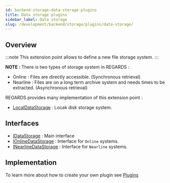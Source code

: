 ```yaml
---
id: backend-storage-data-storage-plugins
title: Data storage plugins
sidebar_label: Data storage
slug: /development/backend/storage/plugins/data-storage/
---
```



## Overview

:::note
This extension point allows to define a new file storage system.
:::

<b>NOTE : </b> There is two types of storage system in REGARDS :
 - Online : Files are directly accessible. (Synchronous retrieval)
 - Nearline : Files are on a long term archive system and needs times to be extracted. (Asynchronous retrieval)

REGARDS provides many implementation of this extension point :
 - [LocalDataStorage](https://github.com/RegardsOss/regards-storage/blob/master/storage/storage-plugin/src/main/java/fr/cnes/regards/modules/storage/plugin/datastorage/local/LocalDataStorage.java) : Locak disk storage system.

## Interfaces

   - [IDataStorage](https://github.com/RegardsOss/regards-storage/blob/master/storage/storage-domain/src/main/java/fr/cnes/regards/modules/storage/domain/plugin/IDataStorage.java) : Main interface
   - [IOnlineDataStorage](https://github.com/RegardsOss/regards-storage/blob/master/storage/storage-domain/src/main/java/fr/cnes/regards/modules/storage/domain/plugin/IOnlineDataStorage.java) : Interface for `Online` systems.
   - [INearlineDataStorage](https://github.com/RegardsOss/regards-storage/blob/master/storage/storage-domain/src/main/java/fr/cnes/regards/modules/storage/domain/plugin/INearlineDataStorage.java) : Interface for `Nearline` systems.


## Implementation

To learn more about how to create your own plugin see [Plugins](../../../framework/modules/plugins/)

